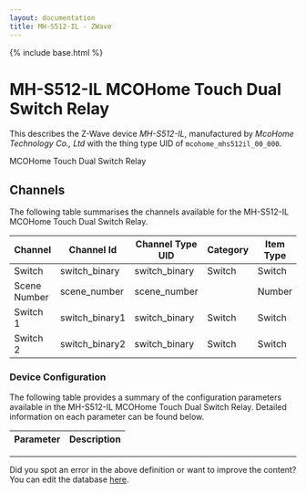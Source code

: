 ```yaml
---
layout: documentation
title: MH-S512-IL - ZWave
---
```


{% include base.html %}

# MH-S512-IL MCOHome Touch Dual Switch Relay

This describes the Z-Wave device *MH-S512-IL*, manufactured by *McoHome Technology Co., Ltd* with the thing type UID of ```mcohome_mhs512il_00_000```. 

MCOHome Touch Dual Switch Relay


## Channels
The following table summarises the channels available for the MH-S512-IL MCOHome Touch Dual Switch Relay.

| Channel | Channel Id | Channel Type UID | Category | Item Type |
|---------|------------|------------------|----------|-----------|
| Switch | switch_binary | switch_binary | Switch | Switch |
| Scene Number | scene_number | scene_number |  | Number |
| Switch 1 | switch_binary1 | switch_binary | Switch | Switch |
| Switch 2 | switch_binary2 | switch_binary | Switch | Switch |


### Device Configuration
The following table provides a summary of the configuration parameters available in the MH-S512-IL MCOHome Touch Dual Switch Relay.
Detailed information on each parameter can be found below.

| Parameter   | Description |
|-------------|-------------|


---

Did you spot an error in the above definition or want to improve the content?
You can edit the database [here](http://www.cd-jackson.com/index.php/zwave/zwave-device-database/zwave-device-list/devicesummary/691).
